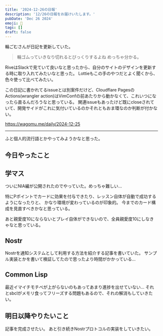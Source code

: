```yaml
---
title: '2024-12-26の日報'
description: '12/26の日報をお届けいたします。'
pubDate: 'Dec 26 2024'
emoji: 🦊
tags: []
draft: false
---
```


輪ごむさんが日記を更新していた。

> 輪ゴムっていきなり切れるとびっくりするよね めっちゃ分かる。

RiveはSlackで見ていて良いなと思ったから、自分のサイトのデザインを更新する時に取り入れてみたいなと思った。
Lottieもこの手のやつだとよく聞くから、色々使って比べてみたい。

この日記に書かれてるissueとは別案件だけど、Cloudflare PagesのActions(wrangler
action)はVimConfの前あたりから動かなくて、これいつになったら直るんだろうなと思っている。
関連issueもあったけど既にcloseされていて、開発サイドがこれに気付いているのかそれともおま環なのか判断が付かない。

https://wagomu.me/daily/2024-12-25

---

ふと個人的流行語とかやってみようかなと思った。

## 今日やったこと

## 学マス

ついにNIA編が公開されたのでやっていた。めっちゃ難しい...

特にPポイントでカードに効果を付与できたり、レッスン自体が自動で成功するようになったりと、
かなり環境が変わっているのが印象的。
今までのカード構成を見直すべきかなと思っている。

あと親愛度10にならないとプレイ自体ができないので、全員親愛度10にしなきゃなと思っている。

## Nostr

Nostrを通知システムとして利用する方法を紹介する記事を書いていた。
サンプル実装とかを書いて検証してたので思ったより時間がかかっている...

## Common Lisp

最近イマイチモチベが上がらないのもあってあまり進捗を出せていない...
それとsbclがメモリ食ってフリーズする問題もあるので、それの解消もしていきたい。

## 明日以降やりたいこと

記事を完成させたい。 あと引き続きNostrプロトコルの実装をしていきたい。
